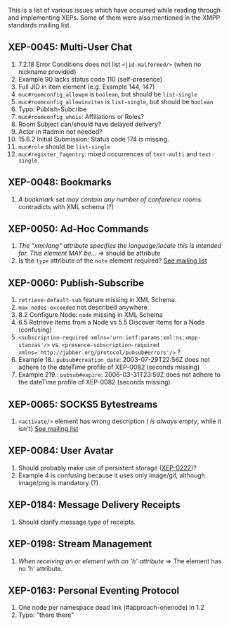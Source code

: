 This is a list of various issues which have occurred while reading through and implementing XEPs. Some of them were also mentioned in the XMPP standards mailing list.

## XEP-0045: Multi-User Chat

1. 7.2.18 Error Conditions does not list `<jid-malformed/>` (when no nickname provided)
2. Example 90 lacks status code 110 (self-presence)
3. Full JID in item element (e.g. Example 144, 147)
4. `muc#roomconfig_allowpm` is `boolean`, but should be `list-single`
5. `muc#roomconfig_allowinvites` is `list-single`, but should be `boolean`
6. Typo: Publish-Subcribe
7. `muc#roomconfig_whois`: Affiliations or Roles?
8. Room Subject can/should have delayed delivery?
9. Actor in #admin not needed?
10. 15.6.2 Initial Submission: Status code 174 is missing.
11. `muc#role` should be `list-single`
12. `muc#register_faqentry`: mixed occurrences of `text-multi` and `text-single`

## XEP-0048: Bookmarks

1. *A bookmark set may contain any number of conference rooms.* contradicts with XML schema (?)

## XEP-0050: Ad-Hoc Commands

1. *The "xml:lang" attribute specifies the language/locale this <command/> is intended for. This element MAY be...*
 => should be attribute
2. Is the `type` attribute of the `note` element required? [See mailing list](http://mail.jabber.org/pipermail/standards/2014-October/029266.html)

## XEP-0060: Publish-Subscribe

1. `retrieve-default-sub` feature missing in XML Schema.
2. `max-nodes-exceeded` not described anywhere.
3. 8.2 Configure Node: `node` missing in XML Schema
4. 6.5 Retrieve Items from a Node vs 5.5 Discover Items for a Node (confusing)
5. `<subscription-required xmlns='urn:ietf:params:xml:ns:xmpp-stanzas'/>` vs.
   `<presence-subscription-required xmlns='http://jabber.org/protocol/pubsub#errors'/>` ?
6. Example 18.: `pubsub#creation_date`: 2003-07-29T22:56Z does not adhere to the dateTime profile of XEP-0082 (seconds missing)
7. Example 219.: `pubsub#expire`: 2006-03-31T23:59Z does not adhere to the dateTime profile of XEP-0082 (seconds missing)

## XEP-0065: SOCKS5 Bytestreams

1. `<activate/>` element has wrong description ( *is always empty*, while it isn't) [See mailing list](http://mail.jabber.org/pipermail/standards/2015-March/029663.html)

## XEP-0084: User Avatar

1. Should probably make use of persistent storage ([XEP-0222](http://www.xmpp.org/extensions/xep-0222.html))?
2. Example 4 is confusing because it uses only image/gif, although image/png is mandatory (?).

## XEP-0184: Message Delivery Receipts

1. Should clarify message type of receipts.

## XEP-0198: Stream Management

1. *When receiving an <r/> or <a/> element with an 'h' attribute* => The <r/> element has no 'h' attribute.

## XEP-0163: Personal Eventing Protocol

1. One node per namespace dead link (#approach-onenode) in 1.2
2. Typo: "there there"